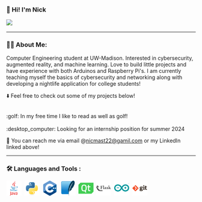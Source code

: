### 👋 Hi! I'm Nick

[![](https://img.shields.io/badge/LinkedIn-blue?style=for-the-badge&logo=linkedin&logoColor=white)](https://linkedin.com/in/nick-mast2022)

---

### :technologist: About Me:
Computer Engineering student at UW-Madison. Interested in cybersecurity, augmented reality, and machine learning. Love to build little
projects and have experience with both Arduinos and Raspberry Pi's. I am currently teaching myself the basics of cybersecurity and networking along with developing a nightlife application for college students!


:arrow_down: Feel free to check out some of my projects below!

<br>
:golf: In my free time I like to read as well as golf!
</br>

<br>
:desktop_computer: Looking for an internship position for summer 2024

:envelope_with_arrow: You can reach me via email @nicmast22@gamil.com or my LinkedIn linked above!

---

### :hammer_and_wrench: Languages and Tools :

<div>
  <img src="https://github.com/devicons/devicon/blob/master/icons/java/java-original-wordmark.svg" title="Java" alt="Java" width="40" height="40"/>&nbsp;
  <img src="https://github.com/devicons/devicon/blob/master/icons/python/python-original.svg" title="Python" alt="Python" width="40" height="40"/>&nbsp;
  <img src="https://github.com/devicons/devicon/blob/master/icons/cplusplus/cplusplus-original.svg" title="C++" alt="C++" width="40" height="40"/>&nbsp;
  <img src="https://github.com/devicons/devicon/blob/master/icons/sqlite/sqlite-original.svg" title="SQLite" alt="SQLite" width="40" height="40"/>&nbsp;
  <img src="https://github.com/devicons/devicon/blob/master/icons/qt/qt-original.svg" title="Qt" alt="Qt" width="40" height="40"/>&nbsp;
  <img src="https://github.com/devicons/devicon/blob/master/icons/flask/flask-original-wordmark.svg" title="Flask" alt="Flask" width="40" height="40"/>&nbsp;
  <img src="https://github.com/devicons/devicon/blob/master/icons/arduino/arduino-original.svg" title="Arduino" alt="Arduino" width="40" height="40"/>&nbsp;
  <img src="https://github.com/devicons/devicon/blob/master/icons/git/git-original-wordmark.svg" title="Git" **alt="Git" width="40" height="40"/>
</div>
